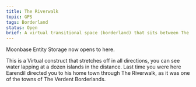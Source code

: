 ```yaml
---
title: The Riverwalk
topic: GPS
tags: Borderland
status: Open
brief: A virtual transitional space (borderland) that sits between The Enclave and the Suburban Isles, The Real and The Verdent. 
---
```


Moonbase Entity Storage now opens to here.

This is a Virtual construct that stretches off in all directions, you can see water lapping at a dozen islands in the distance. Last time you were here Earendil directed you to his home town through The Riverwalk, as it was one of the towns of The Verdent Borderlands.